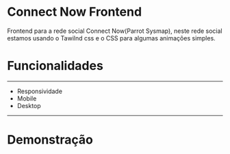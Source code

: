 # Connect Now Frontend

Frontend para a rede social Connect Now(Parrot Sysmap), neste rede social estamos usando o Tawilnd css e o CSS para algumas animações simples.

# **Funcionalidades**

---

- Responsividade
- Mobile
- Desktop

---

# Demonstração


```


```

